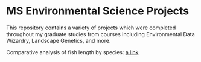 # MS Environmental Science Projects

This repository contains a variety of projects which were completed throughout my graduate studies from courses including Environmental Data Wizardry, Landscape Genetics, and more. 

Comparative analysis of fish length by species:
[a link](https://github.com/pattybrown/MS-Environmental-Science-Projects/blob/main/Comparative-Analysis-of-Fish-Species-Length.md)

